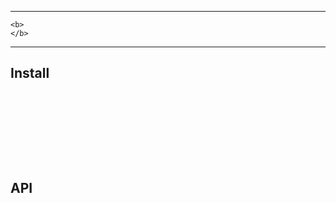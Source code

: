 

---

	<b>
	</b>
</div>

---

## Install

```
```



```js









```


## API


















